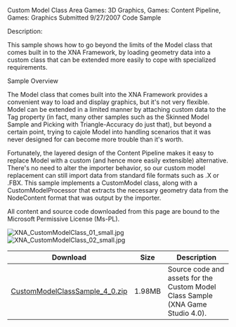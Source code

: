 Custom Model Class
Area
Games: 3D Graphics, Games: Content Pipeline, Games: Graphics
Submitted
9/27/2007
Code Sample

Description:

This sample shows how to go beyond the limits of the Model class that comes built in to the XNA Framework, by loading geometry data into a custom class that can be extended more easily to cope with specialized requirements.

 

Sample Overview

The Model class that comes built into the XNA Framework provides a convenient way to load and display graphics, but it's not very flexible. Model can be extended in a limited manner by attaching custom data to the Tag property (in fact, many other samples such as the Skinned Model Sample and Picking with Triangle-Accuracy do just that), but beyond a certain point, trying to cajole Model into handling scenarios that it was never designed for can become more trouble than it's worth.

Fortunately, the layered design of the Content Pipeline makes it easy to replace Model with a custom (and hence more easily extensible) alternative. There's no need to alter the importer behavior, so our custom model replacement can still import data from standard file formats such as .X or .FBX. This sample implements a CustomModel class, along with a CustomModelProcessor that extracts the necessary geometry data from the NodeContent format that was output by the importer.

 

All content and source code downloaded from this page are bound to the Microsoft Permissive License (Ms-PL).

![XNA_CustomModelClass_01_small.jpg](https://github.com/kniEngine/XNAGameStudio/blob/main/Images/XNA_CustomModelClass_01_small.jpg)![XNA_CustomModelClass_02_small.jpg](https://github.com/kniEngine/XNAGameStudio/blob/main/Images/XNA_CustomModelClass_02_small.jpg) 
	

 
Download | Size | Description
---|---|---|
[CustomModelClassSample_4_0.zip](https://github.com/kniEngine/XNAGameStudio/blob/main/Samples/CustomModelClassSample_4_0.zip?raw=true) | 1.98MB | Source code and assets for the Custom Model Class Sample (XNA Game Studio 4.0). 